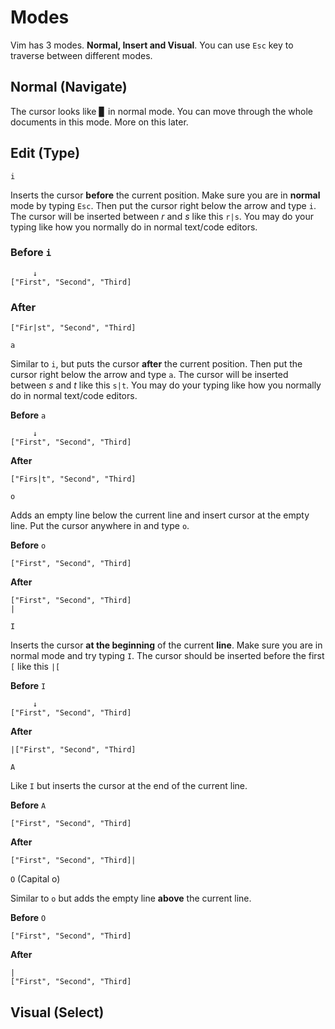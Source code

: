 
# Modes

Vim has 3 modes. **Normal, Insert and Visual**.
You can use `Esc` key to traverse between different modes.

## Normal (Navigate)

The cursor looks like ▊ in normal mode. You can move through the
whole documents in this mode. More on this later.

## Edit (Type)

`i`

Inserts the cursor **before** the current position.
Make sure you are in **normal** mode by typing `Esc`.
Then put the cursor right below the arrow and type `i`.
The cursor will be inserted between *r* and *s* like this `r|s`.
You may do your typing like how you normally do in normal text/code editors.

### Before `i`

```
     ↓
["First", "Second", "Third]
```

### After

```
["Fir|st", "Second", "Third]
```

`a`

Similar to `i`, but puts the cursor **after** the current position.
Then put the cursor right below the arrow and type `a`.
The cursor will be inserted between *s* and *t* like this `s|t`.
You may do your typing like how you normally do in normal text/code editors.

**Before** `a`

```
     ↓
["First", "Second", "Third]
```

**After**
```
["Firs|t", "Second", "Third]
```

`o`

Adds an empty line below the current line and insert cursor at the empty line.
Put the cursor anywhere in and type `o`.

**Before** `o`

```
["First", "Second", "Third]
```

**After**

```
["First", "Second", "Third]
|
```

`I`

Inserts the cursor **at the beginning** of the current **line**.
Make sure you are in normal mode and try typing `I`.
The cursor should be inserted before the first `[` like this `|[`

**Before** `I`

```
     ↓
["First", "Second", "Third]
```

**After**

```
|["First", "Second", "Third]
```

`A`

Like `I` but inserts the cursor at the end of the current line.

**Before** `A`

```
["First", "Second", "Third]
```

**After**

```
["First", "Second", "Third]|
```

`O` (Capital o)

Similar to `o` but adds the empty line **above** the current line.

**Before** `O`

```
["First", "Second", "Third]
```

**After**

```
|
["First", "Second", "Third]
```

## Visual (Select)
